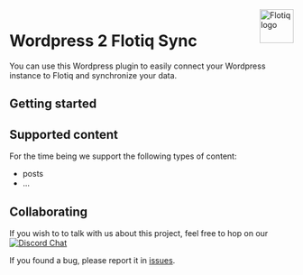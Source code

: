 <a href="https://flotiq.com/">
    <img src="https://editor.flotiq.com/fonts/fq-logo.svg" alt="Flotiq logo" title="Flotiq" align="right" height="60" />
</a>

Wordpress 2 Flotiq Sync
========================

You can use this Wordpress plugin to easily connect your Wordpress instance to Flotiq and synchronize your data.

## Getting started

## Supported content

For the time being we support the following types of content:
- posts
- ...


## Collaborating

   If you wish to to talk with us about this project, feel free to hop on our [![Discord Chat](https://img.shields.io/discord/682699728454025410.svg)](https://discord.gg/FwXcHnX)  
   
   If you found a bug, please report it in [issues](https://github.com/flotiq/flotiq-mobile-demo/issues).
